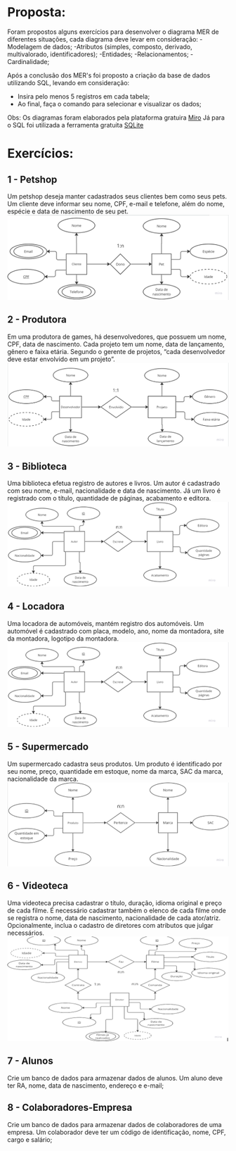 <h1>Proposta:</h1>
Foram propostos alguns exercícios para desenvolver o diagrama MER de diferentes situações, cada diagrama deve levar em consideração:
-Modelagem de dados;
-Atributos (simples, composto, derivado, multivalorado, identificadores);
-Entidades;
-Relacionamentos;
-Cardinalidade;

Após a conclusão dos MER's foi proposto a criação da base de dados utilizando SQL, levando em consideração:
- Insira pelo menos 5 registros em cada tabela;
- Ao final, faça o comando para selecionar e visualizar os dados;

Obs: Os diagramas foram elaborados pela plataforma gratuira [Miro](https://miro.com/pt/) Já para o SQL foi utilizada a ferramenta gratuita [SQLite](https://sqliteonline.com/)

<h1>Exercícios:</h1>
<h2><b> 1 - Petshop </h2></b>
Um petshop deseja manter cadastrados seus clientes bem como seus pets.
Um cliente deve informar seu nome, CPF, e-mail e telefone, além do nome, espécie e data de nascimento de seu pet.
<img src = petshop_diagrama.png>
<h2><b> 2 - Produtora </h2></b>
  
Em uma produtora de games, há desenvolvedores, que possuem um nome, CPF, data de nascimento.
Cada projeto tem um nome, data de lançamento, gênero e faixa etária. Segundo o gerente de projetos, “cada desenvolvedor deve estar envolvido em um projeto”.
<img src =produtora_games_diagrama.png>

<h2><b> 3 - Biblioteca </h2></b>

Uma biblioteca efetua registro de autores e livros. Um autor é cadastrado com seu nome, e-mail, nacionalidade e data de nascimento. Já um livro é registrado com o título, quantidade de páginas, acabamento e editora.
<img src = biblioteca_diagrama.png>

<h2><b> 4 - Locadora </h2></b>

Uma locadora de automóveis, mantém registro dos automóveis. Um automóvel é cadastrado com placa, modelo, ano, nome da montadora, site da montadora, logotipo da montadora.
<img src = locadora_diagrama.png>

<h2><b> 5 - Supermercado </h2></b>
  
Um supermercado cadastra seus produtos. Um produto é identificado por seu nome, preço, quantidade em estoque, nome da marca, SAC da marca, nacionalidade da marca.
<img src = supermercado_diagrama.png>
<h2><b> 6 - Videoteca </h2></b>

Uma videoteca precisa cadastrar o título, duração, idioma original e preço de cada filme. É necessário cadastrar também o elenco de cada filme onde se registra o nome, data de nascimento, nacionalidade de cada ator/atriz. Opcionalmente, inclua o cadastro de diretores com atributos que julgar necessários.
<img src = videoteca_diagrama.png>

<h2><b> 7 - Alunos </h2></b> 

Crie um banco de dados para armazenar dados de alunos. Um aluno deve ter RA, nome, data de nascimento, endereço e e-mail;

<h2><b> 8 - Colaboradores-Empresa </h2></b>
  
Crie um banco de dados para armazenar dados de colaboradores de uma empresa. Um colaborador deve ter um código de identificação, nome, CPF, cargo e salário;

